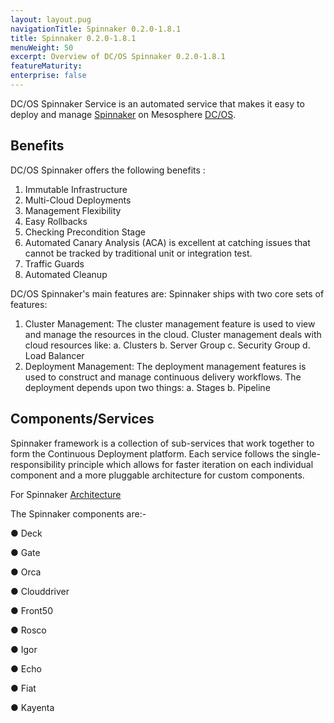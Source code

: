 ```yaml
---
layout: layout.pug
navigationTitle: Spinnaker 0.2.0-1.8.1
title: Spinnaker 0.2.0-1.8.1
menuWeight: 50
excerpt: Overview of DC/OS Spinnaker 0.2.0-1.8.1
featureMaturity:
enterprise: false
---
```


DC/OS Spinnaker Service is an automated service that makes it easy to deploy and manage [Spinnaker](https://www.spinnaker.io/) on Mesosphere [DC/OS](https://mesosphere.com/product/).

## Benefits

DC/OS Spinnaker offers the following benefits :
1. Immutable Infrastructure
2. Multi-Cloud Deployments
3. Management Flexibility
4. Easy Rollbacks
5. Checking Precondition Stage
6. Automated Canary Analysis (ACA) is excellent at catching issues that cannot be tracked by traditional unit or integration test.
7. Traffic Guards
8. Automated Cleanup

DC/OS Spinnaker's main features are:
Spinnaker ships with two core sets of features:
1. Cluster Management: The cluster management feature is used to view and manage the resources in the cloud. Cluster management deals with cloud resources like:
   a. Clusters
   b. Server Group
   c. Security Group
   d. Load Balancer
2. Deployment Management: The deployment management features is used to construct and manage continuous delivery workflows. The deployment depends upon two things:
   a. Stages
   b. Pipeline

## Components/Services
Spinnaker framework is a collection of sub-services that work together to form the Continuous Deployment platform. Each service follows the single-responsibility principle which allows for faster iteration on each individual component and a more pluggable architecture for custom components.

For Spinnaker [Architecture](https://www.spinnaker.io/reference/architecture/)

The Spinnaker components are:-

● Deck

● Gate

● Orca

● Clouddriver

● Front50

● Rosco

● Igor

● Echo

● Fiat

● Kayenta
